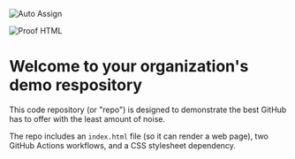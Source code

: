 ![Auto Assign](https://github.com/EstherRyano02rr7v2/demo-repository/actions/workflows/auto-assign.yml/badge.svg)

![Proof HTML](https://github.com/EstherRyano02rr7v2/demo-repository/actions/workflows/proof-html.yml/badge.svg)

# Welcome to your organization's demo respository
This code repository (or "repo") is designed to demonstrate the best GitHub has to offer with the least amount of noise.

The repo includes an `index.html` file (so it can render a web page), two GitHub Actions workflows, and a CSS stylesheet dependency.
